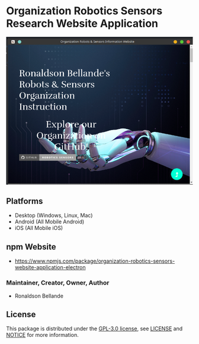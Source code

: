# Organization Robotics Sensors Research Website Application

![Screenshot](Application-Screenshot.png)

## Platforms
- Desktop (Windows, Linux, Mac)
- Android (All Mobile Android)
- iOS (All Mobile iOS)
 
## npm Website
- https://www.npmjs.com/package/organization-robotics-sensors-website-application-electron

### Maintainer, Creator, Owner, Author
* Ronaldson Bellande

## License
This package is distributed under the [GPL-3.0 license](https://www.gnu.org/licenses/gpl-3.0.en.html), see [LICENSE](https://github.com/https://github.com/Robotics-Sensors/organization-robotics-sensors-website-application/blob/main/LICENSE) and [NOTICE](https://github.com/https://github.com/Robotics-Sensors/organization-robotics-sensors-website-application/blob/main/LICENSE) for more information.
